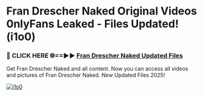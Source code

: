 # Fran Drescher Naked Original Videos 0nlyFans Leaked - Files Updated! (i1o0)

<h3>🔴 CLICK HERE 🌐==►► <a href="https://tinyurl.com/up5wt9bj" rel="nofollow">Fran Drescher Naked Updated Files</a></h3>

Get Fran Drescher Naked and all content. Now you can access all videos and pictures of Fran Drescher Naked. New Updated Files 2025!

[![i1o0](https://i.imgur.com/ABiUzMV.gif)](https://tinyurl.com/up5wt9bj)
